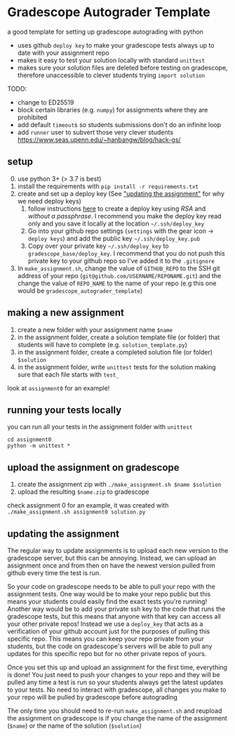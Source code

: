 # Gradescope Autograder Template
a good template for setting up gradescope autograding with python

- uses github `deploy key` to make your gradescope tests always up to date with your assignment repo
- makes it easy to test your solution locally with standard `unittest`
- makes sure your solution files are deleted before testing on gradescope, therefore unaccessible to clever students trying `import solution`

TODO:
- change to ED25519
- block certain libraries (e.g. `numpy`) for assignments where they are prohibited
- add default `timeout`s so students submissions don't do an infinite loop
- add `runner` user to subvert those very clever students https://www.seas.upenn.edu/~hanbangw/blog/hack-gs/

## setup
0. use python 3+ (> 3.7 is best)
1. install the requirements with `pip install -r requirements.txt`
2. create and set up a deploy key (See ["updating the assignment"](#updating-the-assignment) for why we need deploy keys) 
    1. follow instructions [here](https://developer.github.com/v3/guides/managing-deploy-keys/#deploy-keys) to create a deploy key using *RSA* and *without a passphrase*. I recommend you make the deploy key read only and you save it locally at the location `~/.ssh/deploy_key` 
    2. Go into your github repo settings (`settings` with the gear icon -> `deploy keys`) and add the public key `~/.ssh/deploy_key.pub`
    3. Copy over your private key `~/.ssh/deploy_key` to `gradescope_base/deploy_key`. I recommend that you do not push this private key to your github repo so I've added it to the `.gitignore`
3. In `make_assignment.sh`, change the value of `GITHUB_REPO` to the SSH git address of your repo (`git@github.com/USERNAME/REPONAME.git`) and the change the value of `REPO_NAME` to the name of your repo (e.g this one would be `gradescope_autograder_template`)

## making a new assignment
1. create a new folder with your assignment name `$name`
2. in the assignment folder, create a solution template file (or folder) that students will have to complete (e.g. `solution_template.py`)
3. in the assignment folder, create a completed solution file (or folder) `$solution`
4. in the assignment folder, write `unittest` tests for the solution making sure that each file starts with `test_`

look at `assignment0` for an example!

## running your tests locally
you can run all your tests in the assignment folder with `unittest`
```
cd assignment0
python -m unittest *
```

## upload the assignment on gradescope
1. create the assignment zip with `./make_assignment.sh $name $solution`
2. upload the resulting `$name.zip` to gradescope

check assignment 0 for an example, it was created with `./make_assignment.sh assignment0 solution.py`

## updating the assignment
The regular way to update assignments is to upload each new version to the gradescope server, but this can be annoying. Instead, we can upload an assignment once and from then on have the newest version pulled from github every time the test is run. 

So your code on gradescope needs to be able to pull your repo with the assignment tests. One way would be to make your repo public but this means your students could easily find the exact tests you're running! Another way would be to add your private ssh key to the code that runs the gradescope tests, but this means that anyone with that key can access all your other private repos! Instead we use a `deploy_key` that acts as a verification of your github account just for the purposes of pulling this specific repo. This means you can keep your repo private from your students, but the code on gradescope's servers will be able to pull any updates for this specific repo but for no other private repos of yours. 

Once you set this up and upload an assignment for the first time, everything is done! You just need to push your changes to your repo and they will be pulled any time a test is run so your students always get the latest updates to your tests. No need to interact with gradescope, all changes you make to your repo will be pulled by gradescope before autograding

The only time you should need to re-run `make_assignment.sh` and reupload the assignment on gradescope is if you change the name of the assignment (`$name`) or the name of the solution (`$solution`)

